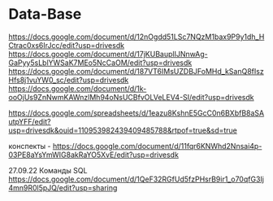 # Data-Base
https://docs.google.com/document/d/12nOgdd51LSc7NQzM1bax9P9y1dh_HCtrac0xs6IrJcc/edit?usp=drivesdk
https://docs.google.com/document/d/17jKUBauplIJNnwAg-GaPyy5sLblYWSaK7MEo5NcCaOM/edit?usp=drivesdk
https://docs.google.com/document/d/187VT6IMsUZDBJFoMHd_kSanQ8fIszHfs8j1vuYW0_sc/edit?usp=drivesdk
https://docs.google.com/document/d/1k-ooOjUs9ZnNwmKAWnzlMh94oNsUCBfvOLVeLEV4-SI/edit?usp=drivesdk
 
https://docs.google.com/spreadsheets/d/1eazu8KshnE5GcC0n6BXbfB8aSAutpYFF/edit?usp=drivesdk&ouid=110953982439409485788&rtpof=true&sd=true

конспекты -  https://docs.google.com/document/d/11fqr6KNWhd2Nnsai4p-03PE8aYsYmWIG8akRaYO5XvE/edit?usp=drivesdk

27.09.22 Команды SQL https://docs.google.com/document/d/1QeF32RGfUd5fzPHsrB9ir1_o70qfG3Ij4mn9R0l5pJQ/edit?usp=sharing
